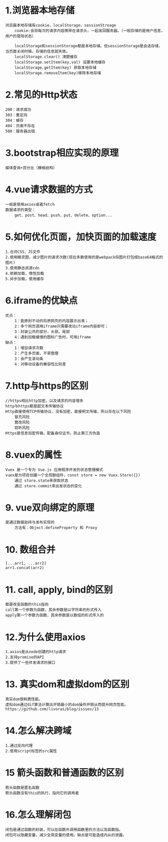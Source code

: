 # 1.浏览器本地存储
    浏览器本地存储有cookie，localStorage，sessionStroage
        cookie:会将每次的请求内容携带在请求头，一起发回服务器。（一般存储的是用户信息，用户的登陆状态）

        localStorage和sessionStorage都是本地存储。但sessionStorage是会话存储，当页面关闭时候，存储的信息就失效。
        localStorage.clear() 清楚缓存
        localStorage.setItem(key,val) 设置本地缓存
        localStorage.getItem(key) 获取本地存储
        localStorage.removeItem(key)移除本地存储
# 2.常见的Http状态
    200：请求成功
    303：重定向
    304：缓存
    404：页面不存在
    500：服务器出错
# 3.bootstrap相应实现的原理
    媒体查询+百分比（栅格结构）
# 4.vue请求数据的方式
    一般是使用axios或者fetch
    数据请求的类型：
        get、post、head、push、put、delete、option...
# 5.如何优化页面，加快页面的加载速度
    1.合并CSS、JS文件
    2.使用精灵图，减少图片的请求次数(现在多数使用的是webpack将图片打包成base64格式的图片)
    3.使用静态资源cdn
    4.依赖加载，惰性加载
    5.异步加载，使用缓存
# 6.iframe的优缺点
    优点：
        1：能原封不动的将原网页的内容展示出来；
        2：多个网页调用iframe只需要改动iframe内容即可；
        3：封装公共的部分，头部，尾部
        4：遇到加载缓慢的图标广告时，可用iframe
    缺点：
        1：增加请求次数
        2：产生多页面，不易管理
        3：会产生滚动条
        4：对移动设备的兼容性比较差
# 7.http与https的区别
    //https相比http加密，以及请求的内容增多
    http与https都是超文本传输协议
    Http直接使用TCP传输协议，没有加密，直接明文传输，所以存在以下风险
        冒充风险
        篡改风险
        窃听风险
    Https是信息加密传输，配备身份证书，防止第三方伪造
# 8.vuex的属性
    Vuex 是一个专为 Vue.js 应用程序开发的状态管理模式
    vuex是为项目创建一个全局额组件，const store = new Vuex.Store({})
        通过 store.state来获取状态
        通过 store.commit来出发状态的变化
# 9. vue双向绑定的原理
    是通过数据劫持与发布实现的
        方法有：Object.defineProperty 和 Proxy
# 10. 数组合并
    [...arr1, ...arr2]
    arr1.concat(arr2)
# 11. call, apply, bind的区别
    都是改变函数的this指向
    call第一个参数为函数，其余参数是以字符串的形式传入
    apply第一个参数为函数，其余参数是以数组的形式传入的
# 12.为什么使用axios
    1.axios是从node创建的http请求
    2.支持promise的API
    3.提供了一些并发请求的接口
# 13. 真实dom和虚拟dom的区别
    真实dom很耗费性能。
    虚拟dom通过dif算法计算出开销最小的dom操作开销从而提升网页性能。
    https://github.com/livoras/blog/issues/13
# 14.怎么解决跨域
    1.通过反向代理
    2.使用script标签的src属性
# 15 箭头函数和普通函数的区别
    箭头函数是匿名函数
    箭头函数没有this的执行，指向它的调用者
# 16.怎么理解闭包
    闭包是通过函数的封装，可以在函数外调用函数里的方法以及函数指。
    闭包可以隐藏变量，减少全局变量的使用。缺点是可能造成内从的泄露。